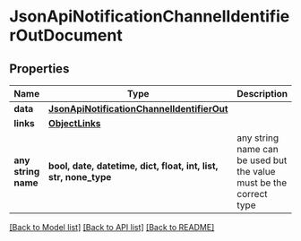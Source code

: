 # JsonApiNotificationChannelIdentifierOutDocument


## Properties
Name | Type | Description | Notes
------------ | ------------- | ------------- | -------------
**data** | [**JsonApiNotificationChannelIdentifierOut**](JsonApiNotificationChannelIdentifierOut.md) |  | 
**links** | [**ObjectLinks**](ObjectLinks.md) |  | [optional] 
**any string name** | **bool, date, datetime, dict, float, int, list, str, none_type** | any string name can be used but the value must be the correct type | [optional]

[[Back to Model list]](../README.md#documentation-for-models) [[Back to API list]](../README.md#documentation-for-api-endpoints) [[Back to README]](../README.md)


